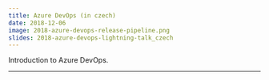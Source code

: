 ```yaml
---
title: Azure DevOps (in czech)
date: 2018-12-06
image: 2018-azure-devops-release-pipeline.png
slides: 2018-azure-devops-lightning-talk_czech
---
```


Introduction to Azure DevOps.

---
